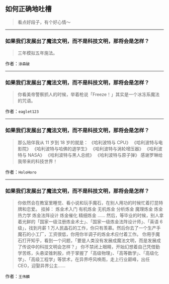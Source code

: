 ## 如何正确地吐槽

> 看点好段子，有个好心情～


 
---

### 如果我们发展出了魔法文明，而不是科技文明，那将会是怎样？

> 三年模拟五年施法。


作者：`涂森破`

---

### 如果我们发展出了魔法文明，而不是科技文明，那将会是怎样？

> 你看美帝警察抓人的时候，举着枪说「Freeze！」其实是一个冰冻系魔法的咒语。


作者：`eaglet123`

---

### 如果我们发展出了魔法文明，而不是科技文明，那将会是怎样？

> 那么陪伴我从 11 岁到 18 岁的就是：
> 《哈利波特与 CPU》
> 《哈利波特与电影院》
> 《哈利波特与哈佛的退学生》
> 《哈利波特与涡轮增压器》
> 《哈利波特与 NASA》
> 《哈利波特与黑人总统》
> 《哈利波特与原子弹》
> 感谢罗琳给我带来的科技世界！


作者：`HoloHoro`

---

### 如果我们发展出了魔法文明，而不是科技文明，那将会是怎样？

> 你依然会在教室里睡觉、看小说和玩手魔石，在别人用功的时候忙着打昆特牌和恋爱。
> 挂掉：
> 炼金术入门
> 有机炼金
> 无机炼金
> 分析炼金
> 魔理炼金
> 炼金热力学
> 炼金法阵设计
> 炼金催化
> 精细炼金
> ……
> 然后，等毕业的时候，别人拿着光鲜的「国家一级注册炼金术士」、「国家一级炼金法阵设计师」、「英语 6 级」，找到月薪 1 万人民晶石的工作，你只有羡慕。然后你去了一个生产手魔石的小工厂，工资很低，你用你半调子的炼金术应付着工作。
> 你用手魔石打开知乎，看到一个问题，「要是人类没有发展成魔法文明，而是发展成了传说中的科技文明会怎样？」
> 你不禁闭上眼睛，开始幻想着自己凭借勤学苦练，头悬梁锥刺股，终于掌握了「高级物理」、「高等数学」、「高级化学」、「高级工程学」等禁术，在异界呼风唤雨，走上行业巅峰，出任 CEO，迎娶异界公主……


作者：`王伟麟`